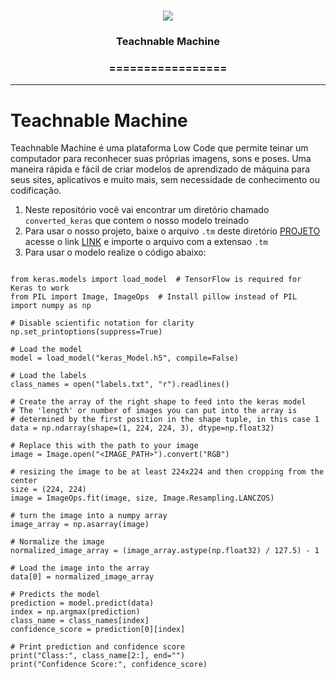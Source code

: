 <h1 align="center">
<img src="https://img.shields.io/static/v1?label=Teachable%20Machine%20POR&message=MAYCON%20BATESTIN&color=7159c1&style=flat-square&logo=ghost"/>

<h3> <p align="center">Teachnable Machine</p> </h3>
<h3> <p align="center"> ================= </p> </h3>



--- 
# Teachnable Machine

<p> Teachnable Machine é uma plataforma Low Code que permite teinar um computador para reconhecer suas próprias imagens, sons e poses.
Uma maneira rápida e fácil de criar modelos de aprendizado de máquina para seus sites, aplicativos e muito mais, sem necessidade de conhecimento ou codificação. </p>

1. Neste repositório você vai encontrar um diretório chamado `converted_keras` que contem o nosso modelo treinado 
2. Para usar o nosso projeto, baixe o arquivo `.tm` deste diretório [PROJETO](https://drive.google.com/file/d/1XOLU1J9xffvbuiKoYDefrq3T4lTAmESB/view?usp=sharing) acesse o link [LINK](https://teachablemachine.withgoogle.com/train) e importe o arquivo com a extensao `.tm`
3. Para usar o modelo realize o código abaixo:

```

from keras.models import load_model  # TensorFlow is required for Keras to work
from PIL import Image, ImageOps  # Install pillow instead of PIL
import numpy as np

# Disable scientific notation for clarity
np.set_printoptions(suppress=True)

# Load the model
model = load_model("keras_Model.h5", compile=False)

# Load the labels
class_names = open("labels.txt", "r").readlines()

# Create the array of the right shape to feed into the keras model
# The 'length' or number of images you can put into the array is
# determined by the first position in the shape tuple, in this case 1
data = np.ndarray(shape=(1, 224, 224, 3), dtype=np.float32)

# Replace this with the path to your image
image = Image.open("<IMAGE_PATH>").convert("RGB")

# resizing the image to be at least 224x224 and then cropping from the center
size = (224, 224)
image = ImageOps.fit(image, size, Image.Resampling.LANCZOS)

# turn the image into a numpy array
image_array = np.asarray(image)

# Normalize the image
normalized_image_array = (image_array.astype(np.float32) / 127.5) - 1

# Load the image into the array
data[0] = normalized_image_array

# Predicts the model
prediction = model.predict(data)
index = np.argmax(prediction)
class_name = class_names[index]
confidence_score = prediction[0][index]

# Print prediction and confidence score
print("Class:", class_name[2:], end="")
print("Confidence Score:", confidence_score)


````
